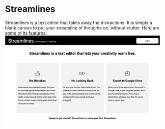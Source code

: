 # Streamlines
Streamlines is a text editor that takes away the distractions. It is simply a blank canvas to put your streamline of thoughts on, without clutter. Here are some of its features:
![](pics/features.png)
